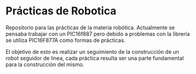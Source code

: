 Prácticas de Robotica
=====================

Repositorio para las prácticas de la materia robótica. Actualmente se pensaba trabajar con un PIC16f887 pero debido a problemas con la librería se utiliza PIC16F877A como formas de prácticas.

El objetivo de esto es realizar un seguimiento de la construcción de un robot seguidor de línea, cada práctica resulta ser una parte fundamental para la construcción del mismo.
